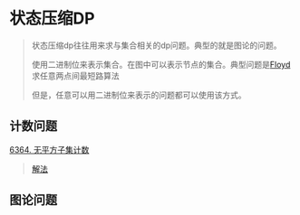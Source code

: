 # 状态压缩DP
> 状态压缩dp往往用来求与集合相关的dp问题。典型的就是图论的问题。
> 
> 使用二进制位来表示集合。在图中可以表示节点的集合。典型问题是[Floyd](shortest_path.md)求任意两点间最短路算法
>
> 但是，任意可以用二进制位来表示的问题都可以使用该方式。


## 计数问题
[6364. 无平方子集计数](https://leetcode.cn/problems/count-the-number-of-square-free-subsets/description/)
> [解法](./dynamic_programming/leetcode_6364.cpp)
>

## 图论问题